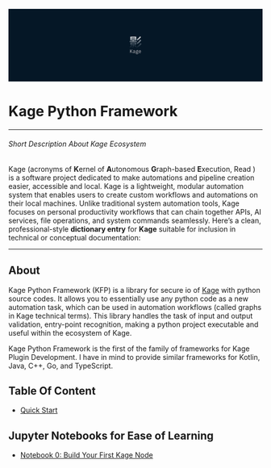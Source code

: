 ![](./banner.png)
# Kage Python Framework

---
###### Short Description About Kage Ecosystem
Kage (acronyms of **K**ernel of **A**utonomous **G**raph-based **E**xecution, Read ) is a software project dedicated to make automations and pipeline creation easier, accessible and local.
Kage is a lightweight, modular automation system that enables users to create custom workflows and automations on their local machines.
Unlike traditional system automation tools, Kage focuses on personal productivity workflows that can chain together APIs, AI services, file operations, and system commands seamlessly.
Here’s a clean, professional-style **dictionary entry** for **Kage** suitable for inclusion in technical or conceptual documentation:

---
## About
Kage Python Framework (KFP) is a library for secure io of [Kage]("https://github.com/thisismeamir/kage) with python source codes. It allows you to essentially use any python code as a new automation task, which can be used in automation workflows (called graphs in Kage technical terms). This library handles the task of input and output validation, entry-point recognition, making a python project executable and useful within the ecosystem of Kage.

Kage Python Framework is the first of the family of frameworks for Kage Plugin Development. I have in mind to provide similar frameworks for Kotlin, Java, C++, Go, and TypeScript. 

## Table Of Content

- [Quick Start](./02-QuickStart.md)

## Jupyter Notebooks for Ease of Learning

- [Notebook 0: Build Your First Kage Node](../examples/00-BuildYourFirstNode.ipynb)
